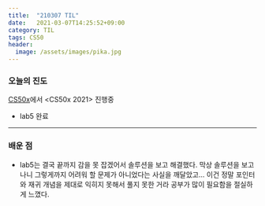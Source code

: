```yaml
---
title:  "210307 TIL"
date:   2021-03-07T14:25:52+09:00
category: TIL
tags: CS50
header:
  image: /assets/images/pika.jpg
---
```


<h3>오늘의 진도</h3>

[CS50x](https://cs50.harvard.edu/x/2021/)에서 <CS50x 2021> 진행중

 - lab5 완료
 
<hr>

<h3>배운 점</h3>

 - lab5는 결국 끝까지 감을 못 잡겠어서 솔루션을 보고 해결했다. 막상 솔루션을 보고 나니 그렇게까지 어려워 할 문제가 아니었다는 사실을 깨달았고...
 이건 정말 포인터와 재귀 개념을 제대로 익히지 못해서 풀지 못한 거라 공부가 많이 필요함을 절실하게 느꼈다.